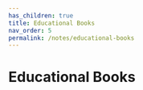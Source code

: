 ```yaml
---
has_children: true
title: Educational Books
nav_order: 5
permalink: /notes/educational-books
---
```


# Educational Books